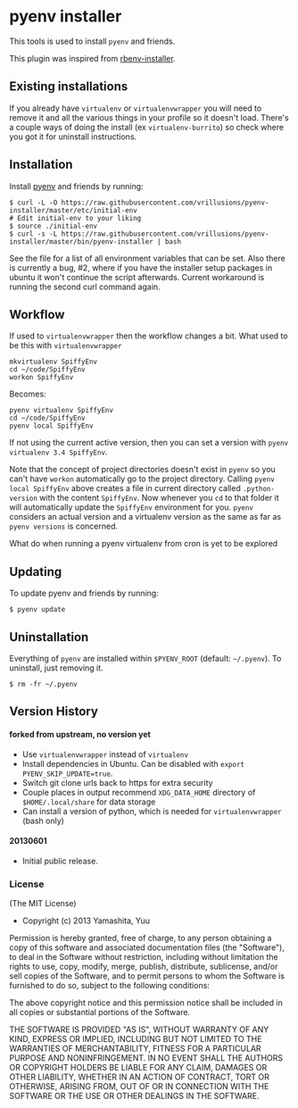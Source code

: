 # pyenv installer

This tools is used to install `pyenv` and friends.

This plugin was inspired from [rbenv-installer](https://github.com/fesplugas/rbenv-installer).

## Existing installations

If you already have `virtualenv` or `virtualenvwrapper` you will need to remove it and all the various things in your profile so it doesn't load. There's a couple ways of doing the install (ex `virtualenv-burrito`) so check where you got it for uninstall instructions.

## Installation

Install [pyenv](https://github.com/yyuu/pyenv) and friends by running:

    $ curl -L -O https://raw.githubusercontent.com/vrillusions/pyenv-installer/master/etc/initial-env
    # Edit initial-env to your liking
    $ source ./initial-env
    $ curl -s -L https://raw.githubusercontent.com/vrillusions/pyenv-installer/master/bin/pyenv-installer | bash

See the file for a list of all environment variables that can be set. Also there is currently a bug, #2, where if you have the installer setup packages in ubuntu it won't continue the script afterwards. Current workaround is running the second curl command again.

## Workflow

If used to `virtualenvwrapper` then the workflow changes a bit. What used to be this with `virtualenvwrapper`

    mkvirtualenv SpiffyEnv
    cd ~/code/SpiffyEnv
    workon SpiffyEnv

Becomes:

    pyenv virtualenv SpiffyEnv
    cd ~/code/SpiffyEnv
    pyenv local SpiffyEnv

If not using the current active version, then you can set a version with `pyenv virtualenv 3.4 SpiffyEnv`.

Note that the concept of project directories doesn't exist in `pyenv` so you can't have `workon` automatically go to the project directory. Calling `pyenv local SpiffyEnv` above creates a file in current directory called `.python-version` with the content `SpiffyEnv`. Now whenever you `cd` to that folder it will automatically update the `SpiffyEnv` environment for you. `pyenv` considers an actual version and a virtualenv version as the same as far as `pyenv versions` is concerned.

What do when running a pyenv virtualenv from cron is yet to be explored

## Updating

To update pyenv and friends by running:

    $ pyenv update

## Uninstallation

Everything of `pyenv` are installed within `$PYENV_ROOT` (default: `~/.pyenv`). To uninstall, just removing it.

    $ rm -fr ~/.pyenv

## Version History

#### forked from upstream, no version yet

* Use `virtualenvwrapper` instead of `virtualenv`
* Install dependencies in Ubuntu. Can be disabled with `export PYENV_SKIP_UPDATE=true`.
* Switch git clone urls back to https for extra security
* Couple places in output recommend `XDG_DATA_HOME` directory of `$HOME/.local/share` for data storage
* Can install a version of python, which is needed for `virtualenvwrapper` (bash only)

#### 20130601

 * Initial public release.

### License

(The MIT License)

* Copyright (c) 2013 Yamashita, Yuu

Permission is hereby granted, free of charge, to any person obtaining
a copy of this software and associated documentation files (the
"Software"), to deal in the Software without restriction, including
without limitation the rights to use, copy, modify, merge, publish,
distribute, sublicense, and/or sell copies of the Software, and to
permit persons to whom the Software is furnished to do so, subject to
the following conditions:

The above copyright notice and this permission notice shall be
included in all copies or substantial portions of the Software.

THE SOFTWARE IS PROVIDED "AS IS", WITHOUT WARRANTY OF ANY KIND,
EXPRESS OR IMPLIED, INCLUDING BUT NOT LIMITED TO THE WARRANTIES OF
MERCHANTABILITY, FITNESS FOR A PARTICULAR PURPOSE AND
NONINFRINGEMENT. IN NO EVENT SHALL THE AUTHORS OR COPYRIGHT HOLDERS BE
LIABLE FOR ANY CLAIM, DAMAGES OR OTHER LIABILITY, WHETHER IN AN ACTION
OF CONTRACT, TORT OR OTHERWISE, ARISING FROM, OUT OF OR IN CONNECTION
WITH THE SOFTWARE OR THE USE OR OTHER DEALINGS IN THE SOFTWARE.
